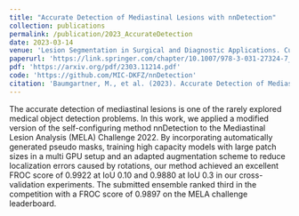 ```yaml
---
title: "Accurate Detection of Mediastinal Lesions with nnDetection"
collection: publications
permalink: /publication/2023_AccurateDetection
date: 2023-03-14
venue: 'Lesion Segmentation in Surgical and Diagnostic Applications. CuRIOUS KiPA MELA 2022'
paperurl: 'https://link.springer.com/chapter/10.1007/978-3-031-27324-7_10'
pdf: 'https://arxiv.org/pdf/2303.11214.pdf'
code: 'https://github.com/MIC-DKFZ/nnDetection'
citation: 'Baumgartner, M., et al. (2023). Accurate Detection of Mediastinal Lesions with nnDetection. In: Xiao, Y., Yang, G., Song, S. (eds) Lesion Segmentation in Surgical and Diagnostic Applications. CuRIOUS KiPA MELA 2022 2022 2022. Lecture Notes in Computer Science, vol 13648. Springer, Cham.'
---
```


The accurate detection of mediastinal lesions is one of the rarely explored medical object detection problems. In this work, we applied a modified version of the self-configuring method nnDetection to the Mediastinal Lesion Analysis (MELA) Challenge 2022. By incorporating automatically generated pseudo masks, training high capacity models with large patch sizes in a multi GPU setup and an adapted augmentation scheme to reduce localization errors caused by rotations, our method achieved an excellent FROC score of 0.9922 at IoU 0.10 and 0.9880 at IoU 0.3 in our cross-validation experiments. The submitted ensemble ranked third in the competition with a FROC score of 0.9897 on the MELA challenge leaderboard.
